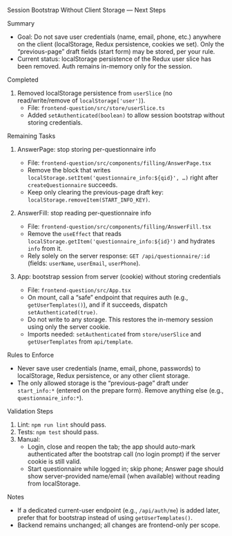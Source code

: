 Session Bootstrap Without Client Storage — Next Steps

Summary
- Goal: Do not save user credentials (name, email, phone, etc.) anywhere on the client (localStorage, Redux persistence, cookies we set). Only the “previous-page” draft fields (start form) may be stored, per your rule.
- Current status: localStorage persistence of the Redux user slice has been removed. Auth remains in-memory only for the session.

Completed
1) Removed localStorage persistence from `userSlice` (no read/write/remove of `localStorage['user']`).
   - File: `frontend-question/src/store/userSlice.ts`
   - Added `setAuthenticated(boolean)` to allow session bootstrap without storing credentials.

Remaining Tasks
1) AnswerPage: stop storing per-questionnaire info
   - File: `frontend-question/src/components/filling/AnswerPage.tsx`
   - Remove the block that writes `localStorage.setItem('questionnaire_info:${qid}', …)` right after `createQuestionnaire` succeeds.
   - Keep only clearing the previous-page draft key: `localStorage.removeItem(START_INFO_KEY)`.

2) AnswerFill: stop reading per-questionnaire info
   - File: `frontend-question/src/components/filling/AnswerFill.tsx`
   - Remove the `useEffect` that reads `localStorage.getItem('questionnaire_info:${id}')` and hydrates `info` from it.
   - Rely solely on the server response: `GET /api/questionnaire/:id` (fields: `userName`, `userEmail`, `userPhone`).

3) App: bootstrap session from server (cookie) without storing credentials
   - File: `frontend-question/src/App.tsx`
   - On mount, call a “safe” endpoint that requires auth (e.g., `getUserTemplates()`), and if it succeeds, dispatch `setAuthenticated(true)`.
   - Do not write to any storage. This restores the in-memory session using only the server cookie.
   - Imports needed: `setAuthenticated` from `store/userSlice` and `getUserTemplates` from `api/template`.

Rules to Enforce
- Never save user credentials (name, email, phone, passwords) to localStorage, Redux persistence, or any other client storage.
- The only allowed storage is the “previous-page” draft under `start_info:*` (entered on the prepare form). Remove anything else (e.g., `questionnaire_info:*`).

Validation Steps
1) Lint: `npm run lint` should pass.
2) Tests: `npm test` should pass.
3) Manual: 
   - Login, close and reopen the tab; the app should auto-mark authenticated after the bootstrap call (no login prompt) if the server cookie is still valid.
   - Start questionnaire while logged in; skip phone; Answer page should show server-provided name/email (when available) without reading from localStorage.

Notes
- If a dedicated current-user endpoint (e.g., `/api/auth/me`) is added later, prefer that for bootstrap instead of using `getUserTemplates()`.
- Backend remains unchanged; all changes are frontend-only per scope.
